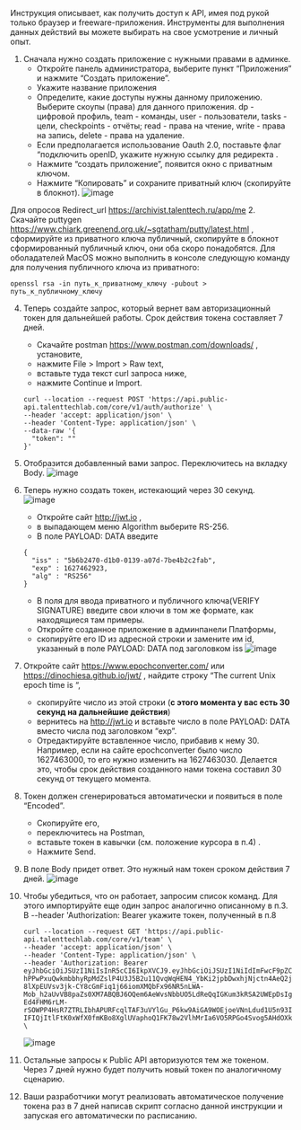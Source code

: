 Инструкция описывает, как получить доступ к API, имея под рукой только браузер и freeware-приложения. Инструменты для выполнения данных действий вы можете выбирать на свое усмотрение и личный опыт.

1. Сначала нужно создать приложение с нужными правами в админке. 
    *  Откройте панель администратора, выберите пункт “Приложения” и нажмите “Создать приложение”. 
    *  Укажите название приложения
    *  Определите, какие доступы нужны данному приложению. Выберите скоупы (права) для данного приложения. dp - цифровой профиль, team - команды, user - пользователи, tasks - цели, checkpoints - отчёты; read - права на чтение, write - права на запись, delete - права на удаление. 
    *  Если предполагается использование Oauth 2.0, поставьте флаг “подключить openID, укажите нужную ссылку для редиректа . 
    *  Нажмите “создать приложение”, появится окно с приватным ключом. 
    *  Нажмите “Копировать” и сохраните приватный ключ (скопируйте в блокнот).
    ![image](https://user-images.githubusercontent.com/48784397/193005985-0c7cc3cb-5c1d-4049-8bfd-8d204ed95082.png)

Для опросов Redirect_url https://archivist.talenttech.ru/app/me
2. Скачайте puttygen https://www.chiark.greenend.org.uk/~sgtatham/putty/latest.html  , сформируйте из приватного ключа публичный, скопируйте в блокнот сформированный публичный ключ, они оба скоро понадобятся.
Для оболадателей MacOS можно выполнить в консоле следующую команду для получения публичного ключа из приватного: 
```
openssl rsa -in путь_к_приватному_ключу -pubout > путь_к_публичному_ключу
```
4. Теперь создайте запрос, который вернет вам авторизационный токен для дальнейшей работы. Срок действия токена составляет 7 дней.
    *  Скачайте postman https://www.postman.com/downloads/ , установите, 
    *  нажмите File > Import > Raw text, 
    *  вставьте туда текст curl запроса ниже, 
    *  нажмите Continue и Import. 
      ```
      curl --location --request POST 'https://api.public-api.talenttechlab.com/core/v1/auth/authorize' \
      --header 'accept: application/json' \
      --header 'Content-Type: application/json' \
      --data-raw '{
        "token": ""
      }'
      ```
4. Отобразится добавленный вами запрос. Переключитесь на вкладку Body.
![image](https://user-images.githubusercontent.com/48784397/193006588-a5a71d4e-4b66-486a-beec-4e4a5ea744f3.png)
5. Теперь нужно создать токен, истекающий через 30 секунд.  
![image](https://user-images.githubusercontent.com/48784397/193007223-5a9c57fe-d435-4deb-9117-ac12497b847f.png)
    *  Откройте сайт http://jwt.io  ,  
    *  в выпадающем меню Algorithm выберите RS-256. 
    *  В поле PAYLOAD: DATA введите 
      ```
      {
        "iss" : "5b6b2470-d1b0-0139-a07d-7be4b2c2fab",
        "exp" : 1627462923,
        "alg" : "RS256"
      }
      ```
    *  В поля для ввода приватного и публичного ключа(VERIFY SIGNATURE) введите свои ключи в том же формате, как находящиеся там примеры.
    *  Откройте созданное приложение в админпанели Платформы, 
    *  скопируйте его ID из адресной строки и замените им id, указанный в поле PAYLOAD: DATA под заголовком iss
    ![image](https://user-images.githubusercontent.com/48784397/193007326-885ce4f8-cfd4-4cc9-9dd7-5b5ea1aac708.png)
    
6. Откройте сайт https://www.epochconverter.com/ или https://dinochiesa.github.io/jwt/ , найдите строку “The current Unix epoch time is “, 
    *  скопируйте число из этой строки (**с этого момента у вас есть 30 секунд на дальнейшие действия**)
    *  вернитесь на http://jwt.io  и вставьте число в поле PAYLOAD: DATA вместо числа под заголовком “exp”. 
    *  Отредактируйте вставленное число, прибавив к нему 30. Например, если на сайте epochconverter было число 1627463000, то его нужно изменить на 1627463030. Делается это, чтобы срок действия созданного нами токена составил 30 секунд от текущего момента. 
7. Токен должен сгенерироваться автоматически и появиться в поле “Encoded”. 
    *  Скопируйте его, 
    *  переключитесь на Postman, 
    *  вставьте токен в кавычки (см. положение курсора в п.4) . 
    *  Нажмите Send.
8. В поле Body придет ответ. Это нужный нам токен сроком действия 7 дней. 
![image](https://user-images.githubusercontent.com/48784397/193007577-14ee78c4-b59b-4d66-95f3-ce364f909302.png)
9. Чтобы убедиться, что он работает, запросим список команд. Для этого импортируйте еще один запрос аналогично описанному в п.3. В --header 'Authorization: Bearer укажите токен, полученный в п.8
    ```
    curl --location --request GET 'https://api.public-api.talenttechlab.com/core/v1/team' \
    --header 'accept: application/json' \
    --header 'Content-Type: application/json' \
    --header 'Authorization: Bearer eyJhbGciOiJSUzI1NiIsInR5cCI6IkpXVCJ9.eyJhbGciOiJSUzI1NiIdImFwcF9pZCI6ImUyOWY4MGMwLThhMTMtNDEwNC04ODE5LTdlNDRkMmNiZjBlOSIsImV4cCI6MTY1NzI4NzU0MCwiaXNzIjoiZTk4NGFhYjAtMjZkNy00NzkyLWFkMmItZWViYzM1N2U3ODcxIn0.mDnmLZLttwUdSo0El3UnQrfTmhdWPemwWupl1_C5t_0IoBAPCU760Ek53eXoo9_hsywVdJ8lcycVOIsQOw6LcujhneZni0zfbDMDyxAoQbMYAjUlXiq8bL42-hPPwPxuQwkmbbhyRpMdZslP4U3J5B2u11QvqWqHEN4_YbKi2jpbDwxhjNjctn4AeQ2jBfs2daWBV68RyJTJQzZ8d5XqTitOLYSssKdl-8lXpEUVsv3jk-CY8cGmFiq1j66iomXMQbFx96NR5nLWA-Mob_h2aUvVB8paZs0XM7ABQBJ6OQem6AeWvsNbbUO5LdReQqIGKum3kRSA2UWEpDsIgrLNs-Ed4FHM6rLM-rSOWPP4HsR7ZTRLIbhAPURFcqlTAF3uVYlGu_P6kw9AiGA9WOEjoeVNnLdud1U5n93IVGJBEELtGFkv8awJkjZQpiHOTJO2Q4Yqc3JSYqga4UzygVv8s8_UxuR3xROhgMNEUODbx2601DcoaPF8ind_aPKW2zZiON8beUmxA6x-IFIQjItlFtK0xWfX0fmKBo8XglUVaphoQ1FK78w2VlhMrIa6VO5RPGo4Svog5AHdOXk08eMSrBehuqYiHwgN7M9VmeOMYtZAbEhiTNqzU_5sOiTFOquvDPekEdXHQ3wcmQ9ox2LztRazw_8Aq3p3gsNqCvvqUus' \ 
    ```
    ![image](https://user-images.githubusercontent.com/48784397/193007813-5f5fa3b4-adf7-450a-89af-be352fca64b7.png)
10. Остальные запросы к Public API авторизуются тем же токеном. Через 7 дней нужно будет получить новый токен по аналогичному сценарию.
11. Ваши разработчики могут реализовать автоматическое получение токена раз в 7 дней написав скрипт согласно данной инструкции и запуская его автоматически по расписанию.
